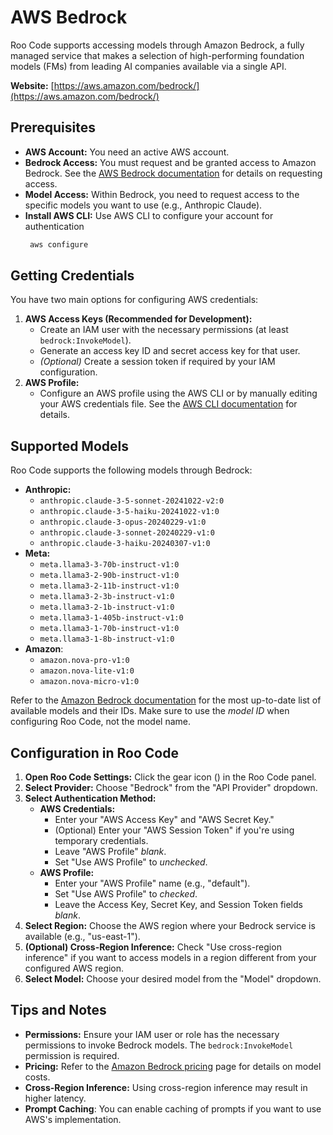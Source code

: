 # AWS Bedrock

Roo Code supports accessing models through Amazon Bedrock, a fully managed service that makes a selection of high-performing foundation models (FMs) from leading AI companies available via a single API.

**Website:** [https://aws.amazon.com/bedrock/](https://aws.amazon.com/bedrock/)

## Prerequisites

*   **AWS Account:** You need an active AWS account.
*   **Bedrock Access:** You must request and be granted access to Amazon Bedrock.  See the [AWS Bedrock documentation](https://docs.aws.amazon.com/bedrock/latest/userguide/model-access.html) for details on requesting access.
*   **Model Access:** Within Bedrock, you need to request access to the specific models you want to use (e.g., Anthropic Claude).
*   **Install AWS CLI:** Use AWS CLI to configure your account for authentication
    ```bash
     aws configure
    ```

## Getting Credentials

You have two main options for configuring AWS credentials:

1.  **AWS Access Keys (Recommended for Development):**
    *   Create an IAM user with the necessary permissions (at least `bedrock:InvokeModel`).
    *   Generate an access key ID and secret access key for that user.
    *   *(Optional)* Create a session token if required by your IAM configuration.
2.  **AWS Profile:**
    *   Configure an AWS profile using the AWS CLI or by manually editing your AWS credentials file.  See the [AWS CLI documentation](https://docs.aws.amazon.com/cli/latest/userguide/cli-configure-profiles.html) for details.

## Supported Models

Roo Code supports the following models through Bedrock:

* **Anthropic:**
    * `anthropic.claude-3-5-sonnet-20241022-v2:0`
    * `anthropic.claude-3-5-haiku-20241022-v1:0`
    * `anthropic.claude-3-opus-20240229-v1:0`
    * `anthropic.claude-3-sonnet-20240229-v1:0`
    * `anthropic.claude-3-haiku-20240307-v1:0`
* **Meta:**
    * `meta.llama3-3-70b-instruct-v1:0`
    * `meta.llama3-2-90b-instruct-v1:0`
    * `meta.llama3-2-11b-instruct-v1:0`
    * `meta.llama3-2-3b-instruct-v1:0`
    * `meta.llama3-2-1b-instruct-v1:0`
    * `meta.llama3-1-405b-instruct-v1:0`
    * `meta.llama3-1-70b-instruct-v1:0`
    * `meta.llama3-1-8b-instruct-v1:0`
* **Amazon**:
    * `amazon.nova-pro-v1:0`
    * `amazon.nova-lite-v1:0`
    * `amazon.nova-micro-v1:0`

Refer to the [Amazon Bedrock documentation](https://docs.aws.amazon.com/bedrock/latest/userguide/model-ids-arns.html) for the most up-to-date list of available models and their IDs. Make sure to use the *model ID* when configuring Roo Code, not the model name.

## Configuration in Roo Code

1.  **Open Roo Code Settings:** Click the gear icon (<Codicon name="gear" />) in the Roo Code panel.
2.  **Select Provider:** Choose "Bedrock" from the "API Provider" dropdown.
3.  **Select Authentication Method:**
    *   **AWS Credentials:**
        *   Enter your "AWS Access Key" and "AWS Secret Key."
        *   (Optional) Enter your "AWS Session Token" if you're using temporary credentials.
        *   Leave "AWS Profile" *blank*.
        *   Set "Use AWS Profile" to *unchecked*.
    *   **AWS Profile:**
        *   Enter your "AWS Profile" name (e.g., "default").
        *   Set "Use AWS Profile" to *checked*.
        *   Leave the Access Key, Secret Key, and Session Token fields *blank*.
4.  **Select Region:** Choose the AWS region where your Bedrock service is available (e.g., "us-east-1").
5.  **(Optional) Cross-Region Inference:** Check "Use cross-region inference" if you want to access models in a region different from your configured AWS region.
6.  **Select Model:** Choose your desired model from the "Model" dropdown.

## Tips and Notes

*   **Permissions:**  Ensure your IAM user or role has the necessary permissions to invoke Bedrock models.  The `bedrock:InvokeModel` permission is required.
*   **Pricing:**  Refer to the [Amazon Bedrock pricing](https://aws.amazon.com/bedrock/pricing/) page for details on model costs.
*   **Cross-Region Inference:**  Using cross-region inference may result in higher latency.
* **Prompt Caching**: You can enable caching of prompts if you want to use AWS's implementation.